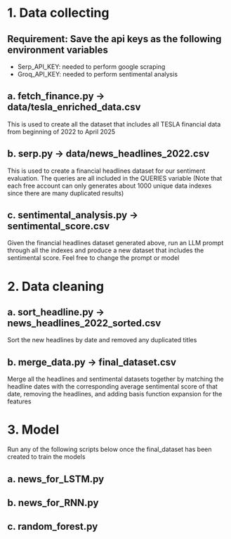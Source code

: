 # 1. Data collecting

## Requirement: Save the api keys as the following environment variables
- Serp_API_KEY: needed to perform google scraping
- Groq_API_KEY: needed to perform sentimental analysis

## a. fetch_finance.py -> data/tesla_enriched_data.csv
This is used to create all the dataset that includes all TESLA financial data from beginning of 2022 to April 2025

## b. serp.py -> data/news_headlines_2022.csv
This is used to create a financial headlines dataset for our sentiment evaluation. The queries are all included in the QUERIES variable (Note that each free account can only generates about 1000 unique data indexes since there are many duplicated results)

## c. sentimental_analysis.py -> sentimental_score.csv
Given the financial headlines dataset generated above, run an LLM prompt through all the indexes and produce a new dataset that includes the sentimental score. Feel free to change the prompt or model

# 2. Data cleaning
## a. sort_headline.py -> news_headlines_2022_sorted.csv
Sort the new headlines by date and removed any duplicated titles

## b. merge_data.py -> final_dataset.csv
Merge all the headlines and sentimental datasets together by matching the headline dates with the corresponding average sentimental score of that date, removing the headlines, and adding basis function expansion for the features

# 3. Model
Run any of the following scripts below once the final_dataset has been created to train the models
## a. news_for_LSTM.py
## b. news_for_RNN.py
## c. random_forest.py